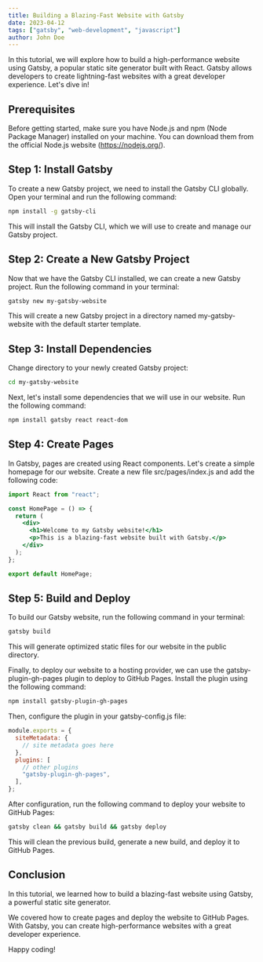 ```yaml
---
title: Building a Blazing-Fast Website with Gatsby
date: 2023-04-12
tags: ["gatsby", "web-development", "javascript"]
author: John Doe
---
```


In this tutorial, we will explore how to build a high-performance website using Gatsby, a popular static site generator built with React. Gatsby allows developers to create lightning-fast websites with a great developer experience. Let's dive in!

## Prerequisites

Before getting started, make sure you have Node.js and npm (Node Package Manager) installed on your machine. You can download them from the official Node.js website (https://nodejs.org/).

## Step 1: Install Gatsby

To create a new Gatsby project, we need to install the Gatsby CLI globally. Open your terminal and run the following command:

```bash
npm install -g gatsby-cli
```

This will install the Gatsby CLI, which we will use to create and manage our Gatsby project.

## Step 2: Create a New Gatsby Project

Now that we have the Gatsby CLI installed, we can create a new Gatsby project. Run the following command in your terminal:

```bash
gatsby new my-gatsby-website
```

This will create a new Gatsby project in a directory named my-gatsby-website with the default starter template.

## Step 3: Install Dependencies

Change directory to your newly created Gatsby project:

```bash
cd my-gatsby-website
```

Next, let's install some dependencies that we will use in our website. Run the following command:

```bash
npm install gatsby react react-dom
```

## Step 4: Create Pages

In Gatsby, pages are created using React components. Let's create a simple homepage for our website. Create a new file src/pages/index.js and add the following code:

```jsx
import React from "react";

const HomePage = () => {
  return (
    <div>
      <h1>Welcome to my Gatsby website!</h1>
      <p>This is a blazing-fast website built with Gatsby.</p>
    </div>
  );
};

export default HomePage;
```

## Step 5: Build and Deploy

To build our Gatsby website, run the following command in your terminal:

```bash
gatsby build
```

This will generate optimized static files for our website in the public directory.

Finally, to deploy our website to a hosting provider, we can use the gatsby-plugin-gh-pages plugin to deploy to GitHub Pages. Install the plugin using the following command:

```bash
npm install gatsby-plugin-gh-pages
```

Then, configure the plugin in your gatsby-config.js file:

```js
module.exports = {
  siteMetadata: {
    // site metadata goes here
  },
  plugins: [
    // other plugins
    "gatsby-plugin-gh-pages",
  ],
};
```

After configuration, run the following command to deploy your website to GitHub Pages:

```bash
gatsby clean && gatsby build && gatsby deploy
```

This will clean the previous build, generate a new build, and deploy it to GitHub Pages.

## Conclusion

In this tutorial, we learned how to build a blazing-fast website using Gatsby, a powerful static site generator.

We covered how to create pages and deploy the website to GitHub Pages. With Gatsby, you can create high-performance websites with a great developer experience.

Happy coding!

